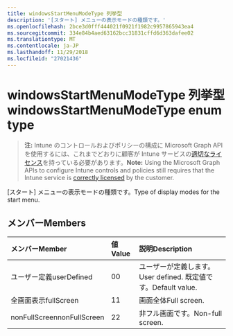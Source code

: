 ```yaml
---
title: windowsStartMenuModeType 列挙型
description: '[スタート] メニューの表示モードの種類です。'
ms.openlocfilehash: 2bce3d0fff444021f0921f1982c9957865943ea4
ms.sourcegitcommit: 334e84b4aed63162bcc31831cffd6d363dafee02
ms.translationtype: MT
ms.contentlocale: ja-JP
ms.lasthandoff: 11/29/2018
ms.locfileid: "27021436"
---
```

# <a name="windowsstartmenumodetype-enum-type"></a><span data-ttu-id="2cfe7-103">windowsStartMenuModeType 列挙型</span><span class="sxs-lookup"><span data-stu-id="2cfe7-103">windowsStartMenuModeType enum type</span></span>

> <span data-ttu-id="2cfe7-104">**注:** Intune のコントロールおよびポリシーの構成に Microsoft Graph API を使用するには、これまでどおりに顧客が Intune サービスの[適切なライセンス](https://go.microsoft.com/fwlink/?linkid=839381)を持っている必要があります。</span><span class="sxs-lookup"><span data-stu-id="2cfe7-104">**Note:** Using the Microsoft Graph APIs to configure Intune controls and policies still requires that the Intune service is [correctly licensed](https://go.microsoft.com/fwlink/?linkid=839381) by the customer.</span></span>

<span data-ttu-id="2cfe7-105">[スタート] メニューの表示モードの種類です。</span><span class="sxs-lookup"><span data-stu-id="2cfe7-105">Type of display modes for the start menu.</span></span>
## <a name="members"></a><span data-ttu-id="2cfe7-106">メンバー</span><span class="sxs-lookup"><span data-stu-id="2cfe7-106">Members</span></span>
|<span data-ttu-id="2cfe7-107">メンバー</span><span class="sxs-lookup"><span data-stu-id="2cfe7-107">Member</span></span>|<span data-ttu-id="2cfe7-108">値</span><span class="sxs-lookup"><span data-stu-id="2cfe7-108">Value</span></span>|<span data-ttu-id="2cfe7-109">説明</span><span class="sxs-lookup"><span data-stu-id="2cfe7-109">Description</span></span>|
|:---|:---|:---|
|<span data-ttu-id="2cfe7-110">ユーザー定義</span><span class="sxs-lookup"><span data-stu-id="2cfe7-110">userDefined</span></span>|<span data-ttu-id="2cfe7-111">0</span><span class="sxs-lookup"><span data-stu-id="2cfe7-111">0</span></span>|<span data-ttu-id="2cfe7-112">ユーザーが定義します。</span><span class="sxs-lookup"><span data-stu-id="2cfe7-112">User defined.</span></span> <span data-ttu-id="2cfe7-113">既定値です。</span><span class="sxs-lookup"><span data-stu-id="2cfe7-113">Default value.</span></span>|
|<span data-ttu-id="2cfe7-114">全画面表示</span><span class="sxs-lookup"><span data-stu-id="2cfe7-114">fullScreen</span></span>|<span data-ttu-id="2cfe7-115">1</span><span class="sxs-lookup"><span data-stu-id="2cfe7-115">1</span></span>|<span data-ttu-id="2cfe7-116">画面全体</span><span class="sxs-lookup"><span data-stu-id="2cfe7-116">Full screen.</span></span>|
|<span data-ttu-id="2cfe7-117">nonFullScreen</span><span class="sxs-lookup"><span data-stu-id="2cfe7-117">nonFullScreen</span></span>|<span data-ttu-id="2cfe7-118">2</span><span class="sxs-lookup"><span data-stu-id="2cfe7-118">2</span></span>|<span data-ttu-id="2cfe7-119">非フル画面です。</span><span class="sxs-lookup"><span data-stu-id="2cfe7-119">Non-full screen.</span></span>|



